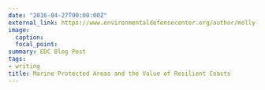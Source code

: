 ```yaml
---
date: "2016-04-27T00:00:00Z"
external_link: https://www.environmentaldefensecenter.org/author/molly-williams/
image:
  caption: 
  focal_point: 
summary: EDC Blog Post
tags:
- writing
title: Marine Protected Areas and the Value of Resilient Coasts
---
```


